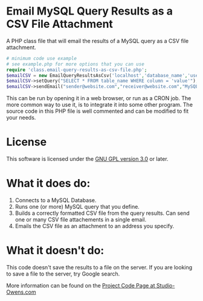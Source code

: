 Email MySQL Query Results as a CSV File Attachment
===============

A PHP class file that will email the results of a MySQL query as a CSV file attachment. 

```php
# minimum code use example
# see example.php for more options that you can use
require 'class.email-query-results-as-csv-file.php';
$emailCSV = new EmailQueryResultsAsCsv('localhost','database_name','username','password');
$emailCSV->setQuery("SELECT * FROM table_name WHERE column = 'value'");
$emailCSV->sendEmail("sender@website.com","receiver@website.com","MySQL Query Results as CSV Attachment");
```

This can be run by opening it in a web browser, or run as a CRON job. The more common way to use it, is to integrate it into some other program. The source code in this PHP file is well commented and can be modified to fit your needs.

# License
This software is licensed under the [GNU GPL version 3.0](http://www.gnu.org/licenses/gpl-3.0-standalone.html) or later.

# What it does do:

1. Connects to a MySQL Database.
2. Runs one (or more) MySQL query that you define.
3. Builds a correctly formatted CSV file from the query results. Can send one or many CSV file attachements in a single email.
4. Emails the CSV file as an attachment to an address you specify. 

# What it doesn't do:

This code doesn't save the results to a file on the server.
If you are looking to save a file to the server, try Google search.

More information can be found on the [Project Code Page at Studio-Owens.com](http://www.studio-owens.com/code/email-mysql-query-results-as-a-csv-file-attachment.htm)
